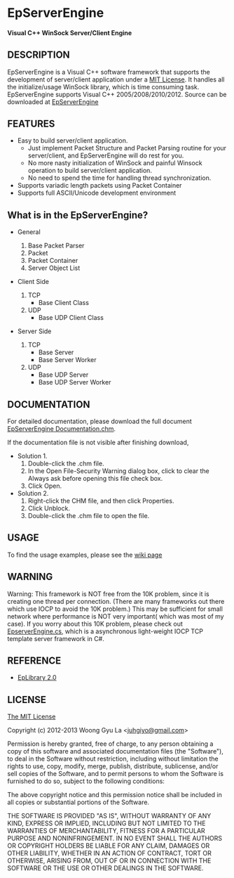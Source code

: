 EpServerEngine
=======================
#### Visual C++ WinSock Server/Client Engine ####


DESCRIPTION
-----------

EpServerEngine is a Visual C++ software framework that supports the development of server/client application under a [MIT License](http://opensource.org/licenses/mit-license.php).
It handles all the initialize/usage WinSock library, which is time consuming task. 
EpServerEngine supports Visual C++ 2005/2008/2010/2012.
Source can be downloaded at [EpServerEngine](http://github.com/juhgiyo/epserverengine)


FEATURES
--------

* Easy to build server/client application.
  - Just implement Packet Structure and Packet Parsing routine for your server/client, 
       and EpServerEngine will do rest for you.
  - No more nasty initialization of WinSock and painful Winsock operation 
       to build server/client application.
  - No need to spend the time for handling thread synchronization.
* Supports variadic length packets using Packet Container
* Supports full ASCII/Unicode development environment


What is in the EpServerEngine?
------------------------------

* General
  1. Base Packet Parser
  2. Packet
  3. Packet Container
  4. Server Object List

* Client Side
  1. TCP
     * Base Client Class
  2. UDP
     * Base UDP Client Class

* Server Side
  1. TCP
     * Base Server
     * Base Server Worker
  2. UDP
     * Base UDP Server
     * Base UDP Server Worker


DOCUMENTATION
-------------

For detailed documentation, please download the full document [EpServerEngine Documentation.chm](https://github.com/juhgiyo/EpServerEngine/releases/download/1.0.0/EpServerEngine.Documentation.chm).

If the documentation file is not visible after finishing download,
* Solution 1.
  1. Double-click the .chm file.
  2. In the Open File-Security Warning dialog box, click to clear the Always ask before opening this file check box.
  3. Click Open.
* Solution 2.
  1. Right-click the CHM file, and then click Properties.
  2. Click Unblock.
  3. Double-click the .chm file to open the file.


USAGE
-----

To find the usage examples, please see the [wiki page](https://github.com/juhgiyo/EpServerEngine/wiki)


WARNING
-------

Warning: This framework is NOT free from the 10K problem, since it is creating one thread per connection. (There are many frameworks out there which use IOCP to avoid the 10K problem.) This may be sufficient for small network where performance is NOT very important( which was most of my case).
If you worry about this 10K problem, please check out [EpserverEngine.cs](https://github.com/juhgiyo/EpServerEngine.cs), which is a asynchronous light-weight IOCP TCP template server framework in C#. 


REFERENCE
---------
* [EpLibrary 2.0](https://github.com/juhgiyo/EpLibrary)

LICENSE
-------

[The MIT License](http://opensource.org/licenses/mit-license.php)

Copyright (c) 2012-2013 Woong Gyu La <[juhgiyo@gmail.com](mailto:juhgiyo@gmail.com)>

Permission is hereby granted, free of charge, to any person obtaining a copy
of this software and associated documentation files (the "Software"), to deal
in the Software without restriction, including without limitation the rights
to use, copy, modify, merge, publish, distribute, sublicense, and/or sell
copies of the Software, and to permit persons to whom the Software is
furnished to do so, subject to the following conditions:

The above copyright notice and this permission notice shall be included in
all copies or substantial portions of the Software.

THE SOFTWARE IS PROVIDED "AS IS", WITHOUT WARRANTY OF ANY KIND, EXPRESS OR
IMPLIED, INCLUDING BUT NOT LIMITED TO THE WARRANTIES OF MERCHANTABILITY,
FITNESS FOR A PARTICULAR PURPOSE AND NONINFRINGEMENT. IN NO EVENT SHALL THE
AUTHORS OR COPYRIGHT HOLDERS BE LIABLE FOR ANY CLAIM, DAMAGES OR OTHER
LIABILITY, WHETHER IN AN ACTION OF CONTRACT, TORT OR OTHERWISE, ARISING FROM,
OUT OF OR IN CONNECTION WITH THE SOFTWARE OR THE USE OR OTHER DEALINGS IN
THE SOFTWARE.

